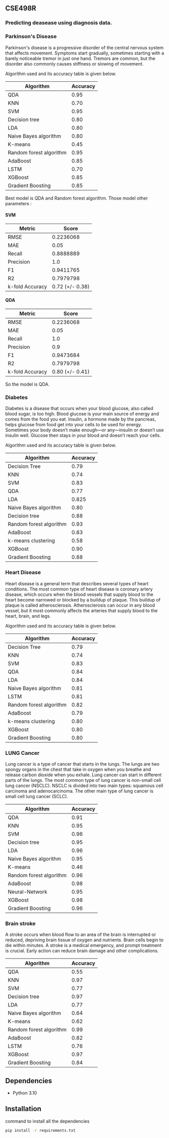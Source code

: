 ## CSE498R
### Predicting deasease using diagnosis data.
### Parkinson's Disease
Parkinson's disease is a progressive disorder of the central nervous system that affects movement. Symptoms start gradually, sometimes starting with a barely noticeable tremor in just one hand. Tremors are common, but the disorder also commonly causes stiffness or slowing of movement.

Algorithm used and its accuracy table is given below.

| Algorithm | Accuracy |
|-----------|----------|
| QDA |0.95 |
| KNN | 0.70|
| SVM | 0.95 |
| Decision tree| 0.80 |
|LDA|0.80|
|Naive Bayes algorithm|0.80|
|K-means|0.45|
|Random forest algorithm|0.95|
|AdaBoost|0.85|
|LSTM|0.70|
|XGBoost|0.85|
|Gradient Boosting|0.85|

Best model is QDA and Random forest algorithm. Those model other parameters :

#### SVM

| Metric      | Score       |
|-------------|-------------|
| RMSE        | 0.2236068   |
| MAE         | 0.05        |
| Recall      | 0.8888889   |
| Precision   | 1.0         |
| F1          | 0.9411765   |
| R2          | 0.7979798   |
| k-fold Accuracy | 0.72 (+/- 0.38) |

#### QDA

| Metric      | Score       |
|-------------|-------------|
| RMSE        | 0.2236068   |
| MAE         | 0.05        |
| Recall      | 1.0         |
| Precision   | 0.9         |
| F1          | 0.9473684   |
| R2          | 0.7979798   |
| k-fold Accuracy | 0.80 (+/- 0.41) |

So the model is QDA.

### Diabetes
Diabetes is a disease that occurs when your blood glucose, also called blood sugar, is too high. Blood glucose is your main source of energy and comes from the food you eat. Insulin, a hormone made by the pancreas, helps glucose from food get into your cells to be used for energy. Sometimes your body doesn’t make enough—or any—insulin or doesn’t use insulin well. Glucose then stays in your blood and doesn’t reach your cells.

Algorithm used and its accuracy table is given below.

| Algorithm | Accuracy |
|-----------|----------|
| Decision Tree | 0.79 |
| KNN | 0.74 |
| SVM | 0.83 |
| QDA | 0.77 |
|LDA|0.825|
|Naive Bayes algorithm|0.80|
| Decision tree|0.88|
|Random forest algorithm|0.93|
|AdaBoost|0.83|
|k-means clustering|0.58|
|XGBoost|0.90|
|Gradient Boosting|0.88|


### Heart Disease
Heart disease is a general term that describes several types of heart conditions. The most common type of heart disease is coronary artery disease, which occurs when the blood vessels that supply blood to the heart become narrowed or blocked by a buildup of plaque. This buildup of plaque is called atherosclerosis. Atherosclerosis can occur in any blood vessel, but it most commonly affects the arteries that supply blood to the heart, brain, and legs.

Algorithm used and its accuracy table is given below.

| Algorithm | Accuracy |
|-----------|----------|
| Decision Tree | 0.79 |
| KNN | 0.74 |
| SVM | 0.83 |
| QDA | 0.84 |
|LDA|0.84|
|Naive Bayes algorithm|0.81|
|LSTM |0.81|
|Random forest algorithm|0.82|
|AdaBoost|0.79|
|k-means clustering|0.80|
|XGBoost|0.80|
|Gradient Boosting|0.80|
### LUNG Cancer
Lung cancer is a type of cancer that starts in the lungs. The lungs are two spongy organs in the chest that take in oxygen when you breathe and release carbon dioxide when you exhale. Lung cancer can start in different parts of the lungs. The most common type of lung cancer is non-small cell lung cancer (NSCLC). NSCLC is divided into two main types: squamous cell carcinoma and adenocarcinoma. The other main type of lung cancer is small cell lung cancer (SCLC).

| Algorithm | Accuracy |
|-----------|----------|
| QDA |0.91 |
| KNN | 0.95|
| SVM | 0.96 |
| Decision tree| 0.95 |
|LDA|0.96|
|Naive Bayes algorithm|0.95|
|K-means|0.46|
|Random forest algorithm|0.96|
|AdaBoost|0.98|
|Neural-Network|0.95|
|XGBoost|0.98|
|Gradient Boosting|0.96|

### Brain stroke 
A stroke occurs when blood flow to an area of the brain is interrupted or reduced, depriving brain tissue of oxygen and nutrients. Brain cells begin to die within minutes. A stroke is a medical emergency, and prompt treatment is crucial. Early action can reduce brain damage and other complications.

| Algorithm | Accuracy |
|-----------|----------|
| QDA |0.55 |
| KNN | 0.97|
| SVM | 0.77 |
| Decision tree| 0.97 |
|LDA|0.77|
|Naive Bayes algorithm|0.64|
|K-means|0.62|
|Random forest algorithm|0.99|
|AdaBoost|0.82|
|LSTM|0.76|
|XGBoost|0.97|
|Gradient Boosting|0.84|

Dependencies
------------
* Python 3.10

Installation
-----------

command to install all the dependencies
```bash
pip install -r requirements.txt
```

